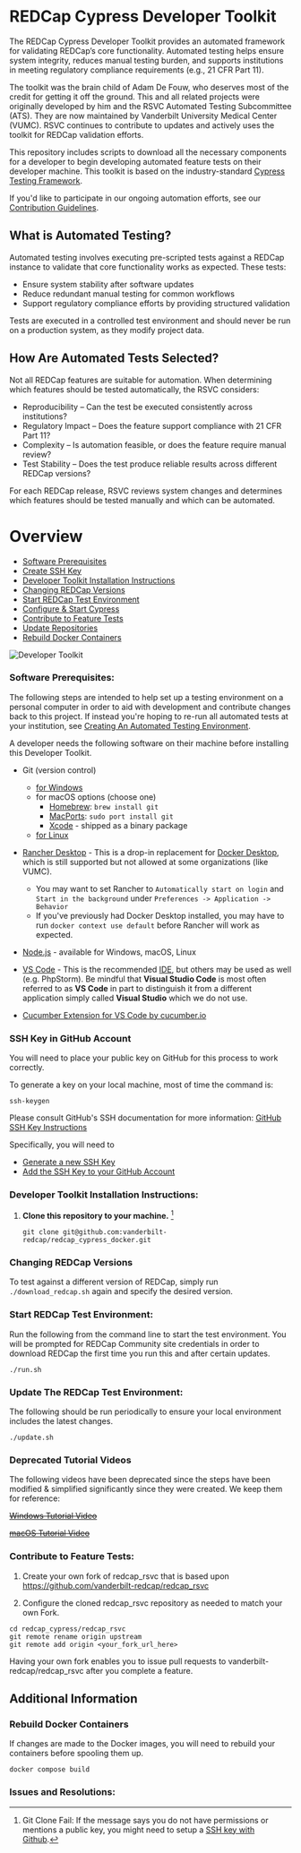 # REDCap Cypress Developer Toolkit

The REDCap Cypress Developer Toolkit provides an automated framework for validating REDCap’s core functionality. Automated testing helps ensure system integrity, reduces manual testing burden, and supports institutions in meeting regulatory compliance requirements (e.g., 21 CFR Part 11).

The toolkit was the brain child of Adam De Fouw, who deserves most of the credit for getting it off the ground.  This and all related projects were originally developed by him and the RSVC Automated Testing Subcommittee (ATS).  They are now maintained by Vanderbilt University Medical Center (VUMC). RSVC continues to contribute to updates and actively uses the toolkit for REDCap validation efforts.

This repository includes scripts to download all the necessary components for a developer to begin developing automated feature tests on their developer machine.  This toolkit is based on the industry-standard [Cypress Testing Framework](https://github.com/cypress-io/cypress/blob/develop/README.md).

If you'd like to participate in our ongoing automation efforts, see our [Contribution Guidelines](CONTRIBUTING.md).


## What is Automated Testing?

Automated testing involves executing pre-scripted tests against a REDCap instance to validate that core functionality works as expected. These tests:
  - Ensure system stability after software updates
  - Reduce redundant manual testing for common workflows
  - Support regulatory compliance efforts by providing structured validation

Tests are executed in a controlled test environment and should never be run on a production system, as they modify project data.


## How Are Automated Tests Selected?

Not all REDCap features are suitable for automation. When determining which features should be tested automatically, the RSVC considers:

  - Reproducibility – Can the test be executed consistently across institutions?
  - Regulatory Impact – Does the feature support compliance with 21 CFR Part 11?
  - Complexity – Is automation feasible, or does the feature require manual review?
  - Test Stability – Does the test produce reliable results across different REDCap versions?

For each REDCap release, RSVC reviews system changes and determines which features should be tested manually and which can be automated.


# Overview

- [Software Prerequisites](#software-prerequisites)
- [Create SSH Key](#ssh-key-in-github-account)
- [Developer Toolkit Installation Instructions](#developer-toolkit-installation-instructions)
- [Changing REDCap Versions](#changing-redcap-versions)
- [Start REDCap Test Environment](#start-redcap-test-environment)
- [Configure & Start Cypress](#configure--start-cypress)
- [Contribute to Feature Tests](#contribute-to-feature-tests)
- [Update Repositories](#update-repositories)
- [Rebuild Docker Containers](#rebuild-docker-containers)

![Developer Toolkit](developer-toolkit.png)

### Software Prerequisites:

The following steps are intended to help set up a testing environment on a personal computer in order to aid with development and contribute changes back to this project.  If instead you're hoping to re-run all automated tests at your institution, see [Creating An Automated Testing Environment](creating-an-automated-testing-environment.md).

A developer needs the following software on their machine before installing this Developer Toolkit.

- Git (version control)

  - [for Windows](https://gitforwindows.org/)
  - for macOS options (choose one)
    - [Homebrew](https://brew.sh/): `brew install git`
    - [MacPorts](https://www.macports.org/): `sudo port install git`
    - [Xcode](https://developer.apple.com/xcode/) - shipped as a binary package
  - [for Linux](https://git-scm.com/download/linux)

- [Rancher Desktop](https://rancherdesktop.io/) - This is a drop-in replacement for [Docker Desktop](https://www.docker.com/products/docker-desktop/), which is still supported but not allowed at some organizations (like VUMC).
  - You may want to set Rancher to `Automatically start on login` and `Start in the background` under `Preferences -> Application -> Behavior`
  - If you've previously had Docker Desktop installed, you may have to run `docker context use default` before Rancher will work as expected.
- [Node.js](https://nodejs.org/en/download) - available for Windows, macOS, Linux
- [VS Code](https://code.visualstudio.com/) - This is the recommended [IDE](https://en.wikipedia.org/wiki/Integrated_development_environment), but others may be used as well (e.g. PhpStorm).  Be mindful that **Visual Studio Code** is most often referred to as **VS Code** in part to distinguish it from a different application simply called **Visual Studio** which we do not use.
- [Cucumber Extension for VS Code by cucumber.io](https://marketplace.visualstudio.com/items?itemName=CucumberOpen.cucumber-official)

### SSH Key in GitHub Account

You will need to place your public key on GitHub for this process to work correctly.

To generate a key on your local machine, most of time the command is:

```
ssh-keygen
```

Please consult GitHub's SSH documentation for more information:
[GitHub SSH Key Instructions](https://docs.github.com/en/authentication/connecting-to-github-with-ssh)

Specifically, you will need to

- [Generate a new SSH Key](https://docs.github.com/en/authentication/connecting-to-github-with-ssh/generating-a-new-ssh-key-and-adding-it-to-the-ssh-agent)
- [Add the SSH Key to your GitHub Account](https://docs.github.com/en/authentication/connecting-to-github-with-ssh/adding-a-new-ssh-key-to-your-github-account)

### Developer Toolkit Installation Instructions:

1. **Clone this repository to your machine.** [^1]

   ```
   git clone git@github.com:vanderbilt-redcap/redcap_cypress_docker.git
   ```

### Changing REDCap Versions

To test against a different version of REDCap, simply run `./download_redcap.sh` again and specify the desired version.

### Start REDCap Test Environment:

Run the following from the command line to start the test environment.  You will be prompted for REDCap Community site credentials in order to download REDCap the first time you run this and after certain updates.

```
./run.sh
```

### Update The REDCap Test Environment:

The following should be run periodically to ensure your local environment includes the latest changes.

```
./update.sh
```

### Deprecated Tutorial Videos

The following videos have been deprecated since the steps have been modified & simplified significantly since they were created.  We keep them for reference:

~~[Windows Tutorial Video](https://youtu.be/cQhp9Om8Cgk)~~

~~[macOS Tutorial Video](https://youtu.be/AyR-YFNrlZI)~~

### Contribute to Feature Tests:

1. Create your own fork of redcap_rsvc that is based upon https://github.com/vanderbilt-redcap/redcap_rsvc

2. Configure the cloned redcap_rsvc repository as needed to match your own Fork.

```
cd redcap_cypress/redcap_rsvc
git remote rename origin upstream
git remote add origin <your_fork_url_here>
```

Having your own fork enables you to issue pull requests to vanderbilt-redcap/redcap_rsvc after you complete a feature.

## Additional Information

### Rebuild Docker Containers

If changes are made to the Docker images, you will need to rebuild your containers before spooling them up.

```
docker compose build
```

### Issues and Resolutions:

[^1]: Git Clone Fail: If the message says you do not have permissions or mentions a public key, you might need to setup a [SSH key with Github](#ssh-key-in-github-account).
[^2]: Shell Script not Running: If you are on Windows and you see no outputs, you will need to run in a Bash shell. Because you have Git, you might have Git Bash installed. At the top of your VS Code terminal, on the right, Click on the down-arrow next to the plus sign and select Git Bash.
[^3]: Docker Running: If you see an error message about Docker not running or an "error during connect", you will need to start Docker Desktop. On Windows, you can search for Docker Desktop in the Start Menu. On macOS, you can find it in your Applications folder. On Linux, you can start the Docker service with `sudo systemctl start docker`. If you get a message of "no configuration file provided: not found", you might not be in the redcap_docker directory.
